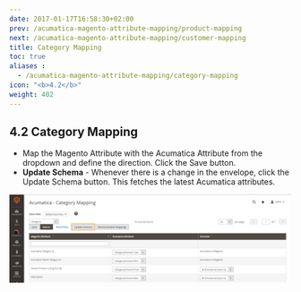```yaml
---
date: 2017-01-17T16:58:30+02:00
prev: /acumatica-magento-attribute-mapping/product-mapping
next: /acumatica-magento-attribute-mapping/customer-mapping
title: Category Mapping
toc: true
aliases :
  - /acumatica-magento-attribute-mapping/category-mapping
icon: "<b>4.2</b>"
weight: 402
---
```

## 4.2 Category Mapping

*	Map the Magento Attribute with the Acumatica Attribute from the dropdown and define the direction. Click the Save button.
*	**Update Schema** - Whenever there is a change in the envelope, click the Update Schema button. This fetches the latest Acumatica attributes.

![category-mapping](images/category-mapping.png?classes=shadow)
